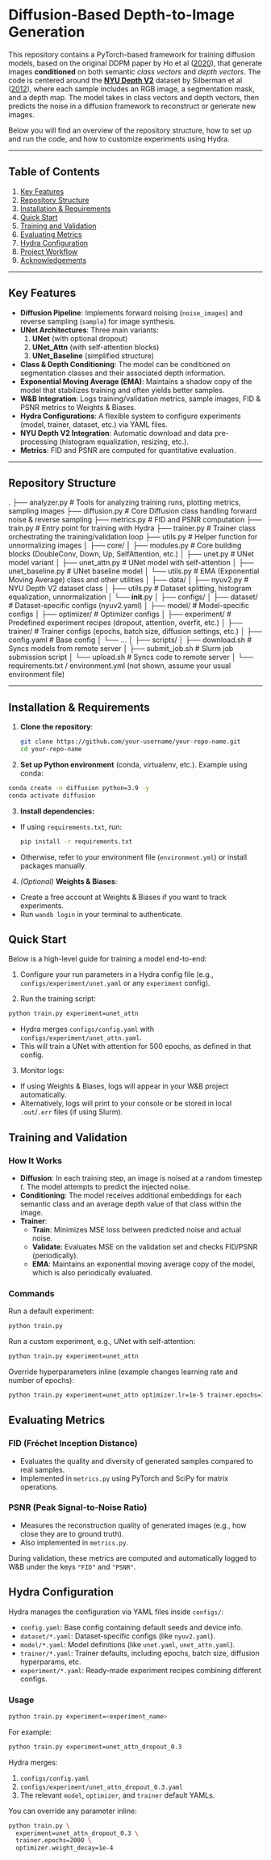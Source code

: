 # Diffusion-Based Depth-to-Image Generation

This repository contains a PyTorch-based framework for training diffusion models, based on the original DDPM paper by Ho et al ([2020](https://arxiv.org/pdf/2006.11239)), that generate images **conditioned** on both semantic *class vectors* and *depth vectors*. The code is centered around the [**NYU Depth V2**](https://cs.nyu.edu/~fergus/datasets/nyu_depth_v2.html) dataset by Silberman et al ([2012](https://cs.nyu.edu/~fergus/datasets/indoor_seg_support.pdf)), where each sample includes an RGB image, a segmentation mask, and a depth map. The model takes in class vectors and depth vectors, then predicts the noise in a diffusion framework to reconstruct or generate new images.

Below you will find an overview of the repository structure, how to set up and run the code, and how to customize experiments using Hydra.

---

## Table of Contents
1. [Key Features](#key-features)  
2. [Repository Structure](#repository-structure)  
3. [Installation & Requirements](#installation--requirements)  
4. [Quick Start](#quick-start)  
5. [Training and Validation](#training-and-validation)  
6. [Evaluating Metrics](#evaluating-metrics)  
7. [Hydra Configuration](#hydra-configuration)  
8. [Project Workflow](#project-workflow)  
9. [Acknowledgements](#acknowledgements)

---

## Key Features
- **Diffusion Pipeline**: Implements forward noising (`noise_images`) and reverse sampling (`sample`) for image synthesis.  
- **UNet Architectures**: Three main variants:
  1. **UNet** (with optional dropout)  
  2. **UNet_Attn** (with self-attention blocks)  
  3. **UNet_Baseline** (simplified structure)  
- **Class & Depth Conditioning**: The model can be conditioned on segmentation classes and their associated depth information.  
- **Exponential Moving Average (EMA)**: Maintains a shadow copy of the model that stabilizes training and often yields better samples.  
- **W&B Integration**: Logs training/validation metrics, sample images, FID & PSNR metrics to Weights & Biases.  
- **Hydra Configurations**: A flexible system to configure experiments (model, trainer, dataset, etc.) via YAML files.  
- **NYU Depth V2 Integration**: Automatic download and data pre-processing (histogram equalization, resizing, etc.).  
- **Metrics**: FID and PSNR are computed for quantitative evaluation.  

---

## Repository Structure
.
├── analyzer.py        # Tools for analyzing training runs, plotting metrics, sampling images
├── diffusion.py       # Core Diffusion class handling forward noise & reverse sampling
├── metrics.py         # FID and PSNR computation
├── train.py           # Entry point for training with Hydra
├── trainer.py         # Trainer class orchestrating the training/validation loop
├── utils.py           # Helper function for unnormalizing images
│
├── core/
│   ├── modules.py        # Core building blocks (DoubleConv, Down, Up, SelfAttention, etc.)
│   ├── unet.py           # UNet model variant
│   ├── unet_attn.py      # UNet model with self-attention
│   ├── unet_baseline.py  # UNet baseline model
│   └── utils.py          # EMA (Exponential Moving Average) class and other utilities
│
├── data/
│   ├── nyuv2.py          # NYU Depth V2 dataset class
│   ├── utils.py          # Dataset splitting, histogram equalization, unnormalization
│   └── __init__.py
│
├── configs/
│   ├── dataset/          # Dataset-specific configs (nyuv2.yaml)
│   ├── model/            # Model-specific configs
│   ├── optimizer/        # Optimizer configs
│   ├── experiment/       # Predefined experiment recipes (dropout, attention, overfit, etc.)
│   ├── trainer/          # Trainer configs (epochs, batch size, diffusion settings, etc.)
│   ├── config.yaml       # Base config
│   └── ...
│
├── scripts/
│   ├── download.sh       # Syncs models from remote server
│   ├── submit_job.sh     # Slurm job submission script
│   └── upload.sh         # Syncs code to remote server
│
└── requirements.txt / environment.yml (not shown, assume your usual environment file)

---

## Installation & Requirements

1. **Clone the repository**:
   ```bash
   git clone https://github.com/your-username/your-repo-name.git
   cd your-repo-name
   ```

2. **Set up Python environment** (conda, virtualenv, etc.). Example using conda:

```bash
conda create -n diffusion python=3.9 -y
conda activate diffusion
```

3. **Install dependencies:**
  - If using `requirements.txt`, run:
    ```bash
    pip install -r requirements.txt
    ```
  - Otherwise, refer to your environment file (`environment.yml`) or install packages manually.

4. *(Optional)* **Weights & Biases**:
  - Create a free account at Weights & Biases if you want to track experiments.
  - Run `wandb login` in your terminal to authenticate.

## Quick Start
Below is a high-level guide for training a model end-to-end:

1. Configure your run parameters in a Hydra config file (e.g., `configs/experiment/unet.yaml` or any `experiment` config).

2. Run the training script:
  ```bash
  python train.py experiment=unet_attn
  ```
  - Hydra merges `configs/config.yaml` with `configs/experiment/unet_attn.yaml`.
  - This will train a UNet with attention for 500 epochs, as defined in that config.

3. Monitor logs:
  - If using Weights & Biases, logs will appear in your W&B project automatically.
  - Alternatively, logs will print to your console or be stored in local `.out`/`.err` files (if using Slurm).

## Training and Validation
### How It Works
- **Diffusion**: In each training step, an image is noised at a random timestep *t*. The model attempts to predict the injected noise.
- **Conditioning**: The model receives additional embeddings for each semantic class and an average depth value of that class within the image.
- **Trainer**:
  - **Train**: Minimizes MSE loss between predicted noise and actual noise.
  - **Validate**: Evaluates MSE on the validation set and checks FID/PSNR (periodically).
  - **EMA**: Maintains an exponential moving average copy of the model, which is also periodically evaluated.

### Commands
Run a default experiment:
```bash
python train.py
```

Run a custom experiment, e.g., UNet with self-attention:

```bash
python train.py experiment=unet_attn
```

Override hyperparameters inline (example changes learning rate and number of epochs):

```bash
python train.py experiment=unet_attn optimizer.lr=1e-5 trainer.epochs=100
```

## Evaluating Metrics
### FID (Fréchet Inception Distance)
- Evaluates the quality and diversity of generated samples compared to real samples.
- Implemented in `metrics.py` using PyTorch and SciPy for matrix operations.

### PSNR (Peak Signal-to-Noise Ratio)
- Measures the reconstruction quality of generated images (e.g., how close they are to ground truth).
- Also implemented in `metrics.py`.

During validation, these metrics are computed and automatically logged to W&B under the keys `"FID"` and `"PSNR"`.

## Hydra Configuration
Hydra manages the configuration via YAML files inside `configs/`:
- `config.yaml`: Base config containing default seeds and device info.
- `dataset/*.yaml`: Dataset-specific configs (like `nyuv2.yaml`).
- `model/*.yaml`: Model definitions (like `unet.yaml`, `unet_attn.yaml`).
- `trainer/*.yaml`: Trainer defaults, including epochs, batch size, diffusion hyperparams, etc.
- `experiment/*.yaml`: Ready-made experiment recipes combining different configs.

### Usage
```bash
python train.py experiment=<experiment_name>
```

For example:

```bash
python train.py experiment=unet_attn_dropout_0.3
```

Hydra merges:

1. `configs/config.yaml`
2. `configs/experiment/unet_attn_dropout_0.3.yaml`
3. The relevant `model`, `optimizer`, and `trainer` default YAMLs.

You can override any parameter inline:

```bash
python train.py \
  experiment=unet_attn_dropout_0.3 \
  trainer.epochs=2000 \
  optimizer.weight_decay=1e-4
```